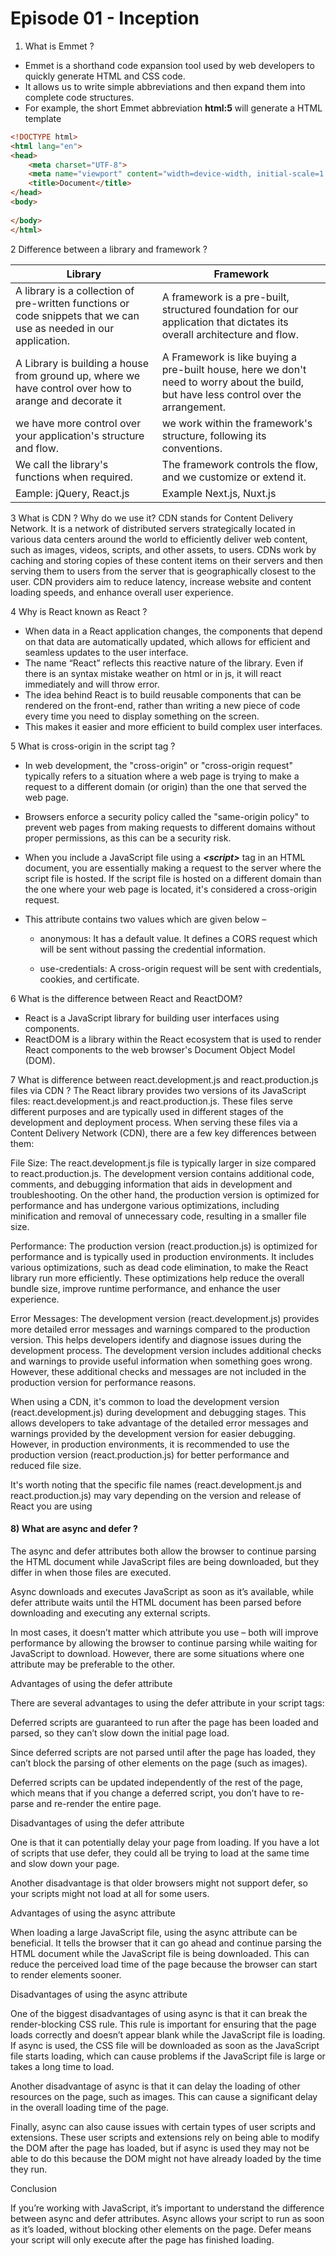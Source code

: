 # Episode 01 - Inception

1. What is Emmet ?
- Emmet is a shorthand code expansion tool used by web developers to quickly generate HTML and CSS code.
-  It allows us to write simple abbreviations and then expand them into complete code structures.
-  For example, the short Emmet abbreviation **html:5** will generate a HTML template
```html
<!DOCTYPE html>
<html lang="en">
<head>
	<meta charset="UTF-8">
	<meta name="viewport" content="width=device-width, initial-scale=1.0">
	<title>Document</title>
</head>
<body>
	
</body>
</html>
```

2 Difference between a library and framework ? 


| Library                   | Framework                     |
|---------------------------|-------------------------------|
| A library is a collection of pre-written functions or code snippets that we can use as needed in our application.| A framework is a pre-built, structured foundation for our application that dictates its overall architecture and flow.|
|A Library is building a house from ground up, where we have control over how to arange and decorate it|A Framework is like buying a pre-built house, here we don't need to worry about the build, but have less control over the arrangement.|
|we have more control over your application's structure and flow.| we work within the framework's structure, following its conventions.|
| We call the library's functions when required.| The framework controls the flow, and we customize or extend it.|
|Eample: jQuery, React.js | Example Next.js, Nuxt.js|

3 What is CDN ? Why do we use it?
CDN stands for Content Delivery Network. It is a network of distributed servers strategically located in various data centers around the world to efficiently deliver web content, such as images, videos, scripts, and other assets, to users. CDNs work by caching and storing copies of these content items on their servers and then serving them to users from the server that is geographically closest to the user. CDN providers aim to reduce latency, increase website and content loading speeds, and enhance overall user experience.

4 Why is React known as React ? 
- When data in a React application changes, the components that depend on that data are automatically updated, which allows for efficient and seamless updates to the user interface. 
- The name “React” reflects this reactive nature of the library.
Even if there  is an syntax mistake weather on html or in js, it will react immediately and will throw error.
- The idea behind React is to build reusable components that can be rendered on the front-end, rather than writing a new piece of code every time you need to display something on the screen. 
- This makes it easier and more efficient to build complex user interfaces.

5 What is cross-origin in the script tag ?
- In web development, the "cross-origin" or "cross-origin request" typically refers to a situation where a web page is trying to make a request to a different domain (or origin) than the one that served the web page. 
- Browsers enforce a security policy called the "same-origin policy" to prevent web pages from making requests to different domains without proper permissions, as this can be a security risk.
- When you include a JavaScript file using a ***\<script>*** tag in an HTML document, you are essentially making a request to the server where the script file is hosted. If the script file is hosted on a different domain than the one where your web page is located, it's considered a cross-origin request.
- This attribute contains two values which are given below –

    -  anonymous: It has a default value. It defines a CORS request which will be sent without passing the credential information.

    - use-credentials: A cross-origin request will be sent with credentials, cookies, and certificate.

6 What is the difference between React and ReactDOM?
- React is a JavaScript library for building user interfaces using components.
- ReactDOM is a library within the React ecosystem that is used to render React components to the web browser's Document Object Model (DOM).


7 What is difference between react.development.js and react.production.js files via CDN ? 
The React library provides two versions of its JavaScript files: react.development.js and react.production.js. These files serve different purposes and are typically used in different stages of the development and deployment process. When serving these files via a Content Delivery Network (CDN), there are a few key differences between them:

File Size: The react.development.js file is typically larger in size compared to react.production.js. The development version contains additional code, comments, and debugging information that aids in development and troubleshooting. On the other hand, the production version is optimized for performance and has undergone various optimizations, including minification and removal of unnecessary code, resulting in a smaller file size.

Performance: The production version (react.production.js) is optimized for performance and is typically used in production environments. It includes various optimizations, such as dead code elimination, to make the React library run more efficiently. These optimizations help reduce the overall bundle size, improve runtime performance, and enhance the user experience.

Error Messages: The development version (react.development.js) provides more detailed error messages and warnings compared to the production version. This helps developers identify and diagnose issues during the development process. The development version includes additional checks and warnings to provide useful information when something goes wrong. However, these additional checks and messages are not included in the production version for performance reasons.

When using a CDN, it's common to load the development version (react.development.js) during development and debugging stages. This allows developers to take advantage of the detailed error messages and warnings provided by the development version for easier debugging. However, in production environments, it is recommended to use the production version (react.production.js) for better performance and reduced file size.

It's worth noting that the specific file names (react.development.js and react.production.js) may vary depending on the version and release of React you are using

#### 8) What are async and defer ? 
The async and defer attributes both allow the browser to continue parsing the HTML document while JavaScript files are being downloaded, but they differ in when those files are executed.

Async downloads and executes JavaScript as soon as it’s available, while defer attribute waits until the HTML document has been parsed before downloading and executing any external scripts.

In most cases, it doesn’t matter which attribute you use – both will improve performance by allowing the browser to continue parsing while waiting for JavaScript to download. However, there are some situations where one attribute may be preferable to the other.

Advantages of using the defer attribute

There are several advantages to using the defer attribute in your script tags:

Deferred scripts are guaranteed to run after the page has been loaded and parsed, so they can’t slow down the initial page load.

Since deferred scripts are not parsed until after the page has loaded, they can’t block the parsing of other elements on the page (such as images).

Deferred scripts can be updated independently of the rest of the page, which means that if you change a deferred script, you don’t have to re-parse and re-render the entire page.

Disadvantages of using the defer attribute

One is that it can potentially delay your page from loading. If you have a lot of scripts that use defer, they could all be trying to load at the same time and slow down your page.

Another disadvantage is that older browsers might not support defer, so your scripts might not load at all for some users.

Advantages of using the async attribute

When loading a large JavaScript file, using the async attribute can be beneficial. It tells the browser that it can go ahead and continue parsing the HTML document while the JavaScript file is being downloaded. This can reduce the perceived load time of the page because the browser can start to render elements sooner.

Disadvantages of using the async attribute

One of the biggest disadvantages of using async is that it can break the render-blocking CSS rule. This rule is important for ensuring that the page loads correctly and doesn’t appear blank while the JavaScript file is loading. If async is used, the CSS file will be downloaded as soon as the JavaScript file starts loading, which can cause problems if the JavaScript file is large or takes a long time to load.

Another disadvantage of async is that it can delay the loading of other resources on the page, such as images. This can cause a significant delay in the overall loading time of the page.

Finally, async can also cause issues with certain types of user scripts and extensions. These user scripts and extensions rely on being able to modify the DOM after the page has loaded, but if async is used they may not be able to do this because the DOM might not have already loaded by the time they run.

Conclusion

If you’re working with JavaScript, it’s important to understand the difference between async and defer attributes. Async allows your script to run as soon as it’s loaded, without blocking other elements on the page. Defer means your script will only execute after the page has finished loading. 